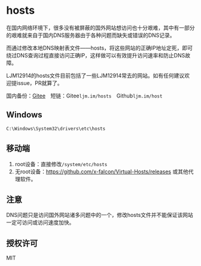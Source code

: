 # hosts
在国内网络环境下，很多没有被屏蔽的国外网站想访问也十分艰难，其中有一部分的艰难就来自于国内DNS服务器由于各种问题而缺失或错误的DNS记录。

而通过修改本地DNS映射表文件——hosts，将这些网站的正确IP地址定死，即可绕过DNS查询过程直接访问正确IP，这样做可以有效提升访问速率和防止DNS故障。

LJM12914的hosts文件目前包括了一些LJM12914常去的网站。如有任何建议欢迎提issue，PR就算了。

国内备份：[Gitee](https://gitee.com/ljm12914/hosts/raw/master/hosts)　短链：Gitee`ljm.im/hosts`　Github`ljm.im/host`

## Windows
`C:\Windows\System32\drivers\etc\hosts`

## 移动端
1. root设备：直接修改`/system/etc/hosts`
2. 无root设备：https://github.com/x-falcon/Virtual-Hosts/releases 或其他代理软件。

## 注意
DNS问题只是访问国外网站诸多问题中的一个，修改hosts文件并不能保证该网站一定可访问或访问速度加快。

## 授权许可
MIT
